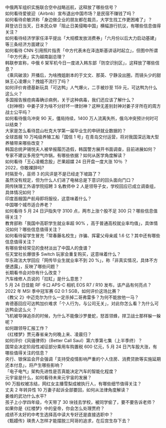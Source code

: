 中俄两军组织实施联合空中战略巡航，这释放了哪些信号？  
如何看待爱彼迎（Airbnb）宣布退出中国市场？是民宿不赚钱了吗？  
如何看待俞敏洪称「身边做企业的朋友都在裁员，大学生找工作更困难了」？  
拜登访日当天，日本民众举「阻止日美侵略中国」横幅游行抗议，有哪些信息值得关注？  
如何看待经济学家任泽平提出「大规模发放消费券」「六月份以后大力启动基建」等三条经济方面建议？  
如何看待 CNN 引用照片指责「中方代表未在泽连斯基讲话时起立」，但图中所谓「中方代表」实为越南副总理？  
韩联参宣称，中俄 6 架军机今日一度进入韩东部「防空识别区」，这释放了哪些信息？  
《乘风破浪》开播后，为啥拽姐剧本的于文文、那英、宁静没出圈，而镜头少的甜妹王心凌爆火？拽姐不流行了吗？  
如何评价肯德基新玩具「可达鸭」人气爆火，二手被炒至 159 元，可达鸭为什么这么火？  
多国报告猴痘病毒确诊病例，关于这种病毒，我们还应该了解什么？  
《封神榜》中姜子牙为啥不分好坏一律封神？这种无差别封神对姜子牙所在的周方战士公平吗？  
如何看待俄乌冲突 90 天，僵局持续，1400 万人流离失所，俄乌冲突预计何时可以结束？  
大家是怎么看待昆山杜克大学第一届毕业生的申研就业数据的？  
全球首艘 10 万吨级养殖工船「国信 1 号」在青岛交付运营，将对我国深远海大型养殖带来哪些改变？  
韩国总统尹锡悦夫人被举报履历造假，韩国警方展开书面调查，目前进展如何？  
专家不建议多用空气炸锅，有哪些依据？如何从医学角度解读？  
如何看待「王心凌概念股」芒果超媒 24 日开盘一度大涨 10％ ？  
2022，你敢裸辞吗?  
时隔至今，巫师 3 的风评是不是已经走下坡路了？  
虽然没有规定，但为什么人们进了电梯总是下意识的回头面向门口？  
网传陕理工外语学院招聘 3 名教师中 2 人是领导子女，学校回应已成立调查组，具体情况如何？  
印度首艘国产航母即将服役，这意味着什么？  
中国哪个城市适合养老？  
如何看待 5 月 24 日沪指失守 3100 点，两市上涨个股不足 300 只？哪些信息值得关注？  
教育部称「我国中高职学生就业率超 90% ，高于普通高校就业率均值」，具体情况如何？哪些信息值得关注？  
如何看待留学生冒充「常春藤名校生」诈骗、挥霍父母亲戚 1.6 亿？其中还有哪些信息值得关注？  
有哪些曾经常见的食材淡出了中国人的食谱？  
任天堂社长爆很多 Switch 玩家会重复购买，这意味着什么？  
华东政法大学回应「网传毕业生就业率不到 20 %」，称「非真实情况，具体不方便透露」，反映了哪些问题？  
长期看书会对你有什么改变？  
汽车维修人员说的「拉缸」是什么意思？  
5 月 24 日佳能 RF 卡口 APS-C 相机 EOS R7 / R10 发布，该产品有何亮点？  
2022 年 MSI 季中冠军赛 G2 0:1 SGB，如何评价这场比赛？  
《教父 2》中迈克尔为什么一定杀掉二哥弗雷多？为何不能放他一马？  
肯德基回应可达鸭加价难求「个人行为，与公司无关」，对此你怎么看？为什么可达鸭会这么火 ？  
飞机被导弹追杀的时候，为什么不能像沙罗曼蛇，怒首领蜂，捍卫战士那样躲一躲呢？  
如何跟领导汇报工作？  
《红楼梦》贾元春省亲为何晚上来、凌晨归？  
如何评价《风骚律师》（Better Call Saul）第六季第七集（上半季终）？  
国常会决定阶段性减征部分乘用车购置税 600 亿元，5 月 24 日汽车股大涨，有哪些值得关注的信息？  
央行、银保监会开会强调「支持受疫情影响严重的个人住房、消费贷款等实施延期还本付息」，将产生哪些影响？  
「电子电气」架构先进性是否真能决定汽车的智能化程度？  
元宇宙是什么，如何看待未来元宇宙的发展？  
90 万股权被冻结，网红女主播雪梨成被执行人，有哪些细节值得关注？  
丈夫 2 年转异性 10 万妻子起诉全部要回，如何从法律角度解读？  
姜维的武功什么水平?  
孩子上小学四年级，今天带了 30 块钱去学校，被同学偷了，要不要告诉老师？  
如果你是《红楼梦》中的皇帝，你会怎么处理贾府？  
成绩不太好的中考生选择高中读大专好还是直接选职中？  
《甄嬛传》瑛贵人怎样才能摆脱三阿哥的追求，在后宫生存下去？  
